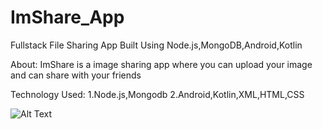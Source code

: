 # ImShare_App

Fullstack File Sharing App Built Using Node.js,MongoDB,Android,Kotlin

About: ImShare is a image sharing app where you can upload your image and can share with your friends

Technology Used:
1.Node.js,Mongodb
2.Android,Kotlin,XML,HTML,CSS

![Alt Text](https://media.giphy.com/media/vFKqnCdLPNOKc/giphy.gif)
